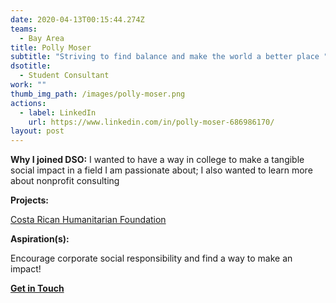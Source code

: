 ```yaml
---
date: 2020-04-13T00:15:44.274Z
teams:
  - Bay Area
title: Polly Moser
subtitle: "Striving to find balance and make the world a better place "
dsotitle:
  - Student Consultant
work: ""
thumb_img_path: /images/polly-moser.png
actions:
  - label: LinkedIn
    url: https://www.linkedin.com/in/polly-moser-686986170/
layout: post
---
```

**Why I joined DSO:** I wanted to have a way in college to make a tangible social impact in a field I am passionate about; I also wanted to learn more about nonprofit consulting

**Projects:** 

[Costa Rican Humanitarian Foundation](http://www.crhf.org/)

**Aspiration(s):**

Encourage corporate social responsibility and find a way to make an impact!

**[Get in Touch](pmoser@dsoglobal.org)**